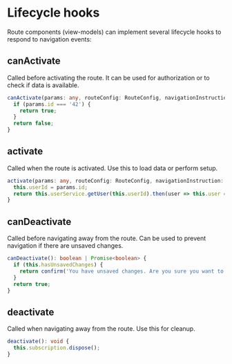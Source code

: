 # Lifecycle hooks

Route components (view-models) can implement several lifecycle hooks to respond to navigation events:

## canActivate

Called before activating the route. It can be used for authorization or to check if data is available.

```typescript
canActivate(params: any, routeConfig: RouteConfig, navigationInstruction: NavigationInstruction): boolean | Promise<boolean> {
  if (params.id === '42') {
    return true;
  }
  return false;
}
```

## activate

Called when the route is activated. Use this to load data or perform setup.

```typescript
activate(params: any, routeConfig: RouteConfig, navigationInstruction: NavigationInstruction): void | Promise<void> {
  this.userId = params.id;
  return this.userService.getUser(this.userId).then(user => this.user = user);
}
```

## canDeactivate

Called before navigating away from the route. Can be used to prevent navigation if there are unsaved changes.

```typescript
canDeactivate(): boolean | Promise<boolean> {
  if (this.hasUnsavedChanges) {
    return confirm('You have unsaved changes. Are you sure you want to leave?');
  }
  return true;
}
```

## deactivate

Called when navigating away from the route. Use this for cleanup.

```typescript
deactivate(): void {
  this.subscription.dispose();
}
```

